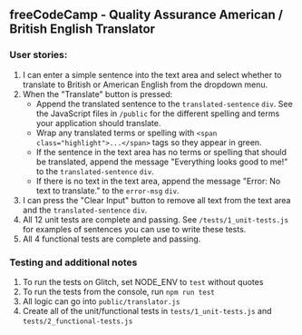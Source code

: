 **freeCodeCamp** - Quality Assurance American / British English Translator
------

### User stories:

1. I can enter a simple sentence into the text area and select whether to translate to British or American English from the dropdown menu.
2. When the "Translate" button is pressed:
    * Append the translated sentence to the `translated-sentence` `div`. See the JavaScript files in `/public` for the different spelling and terms your application should translate.
    * Wrap any translated terms or spelling with `<span class="highlight">...</span>` tags so they appear in green.
    * If the sentence in the text area has no terms or spelling that should be translated, append the message "Everything looks good to me!" to the `translated-sentence` `div`.
    * If there is no text in the text area, append the message "Error: No text to translate." to the `error-msg` `div`.
3. I can press the "Clear Input" button to remove all text from the text area and the `translated-sentence` `div`.
4. All 12 unit tests are complete and passing. See `/tests/1_unit-tests.js` for examples of sentences you can use to write these tests.
5. All 4 functional tests are complete and passing.

### Testing and additional notes

1. To run the tests on Glitch, set NODE_ENV to `test` without quotes
2. To run the tests from the console, run `npm run test`
3. All logic can go into `public/translator.js`
4. Create all of the unit/functional tests in `tests/1_unit-tests.js` and `tests/2_functional-tests.js`
